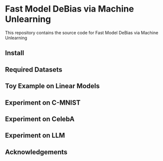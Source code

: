 # Fast Model DeBias via Machine Unlearning
This repository contains the source code for Fast Model DeBias via Machine Unlearning
## Install

## Required Datasets

## Toy Example on Linear Models

## Experiment on C-MNIST

## Experiment on CelebA

## Experiment on LLM

## Acknowledgements

